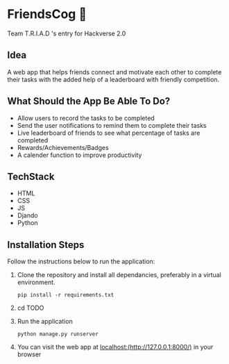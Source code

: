 # FriendsCog :two_women_holding_hands:
Team T.R.I.A.D 's entry for Hackverse 2.0

## Idea
A web app that helps friends connect and motivate each other to complete their tasks with the added help of a leaderboard with friendly competition.

## What Should the App Be Able To Do?
* Allow users to record the tasks to be completed
* Send the user notifications to remind them to complete their tasks
* Live leaderboard of friends to see what percentage of tasks are completed
* Rewards/Achievements/Badges
* A calender function to improve productivity

## TechStack
* HTML
* CSS
* JS
* Djando
* Python

## Installation Steps

Follow the instructions below to run the application:
1. Clone the repository and install all dependancies, preferably in a virtual environment.

    `pip install -r requirements.txt`
2. cd TODO
3. Run the application

    `python manage.py runserver`
4. You can visit the web app at [localhost:(http://127.0.0.1:8000/)](http://127.0.0.1:8000/) in your browser


